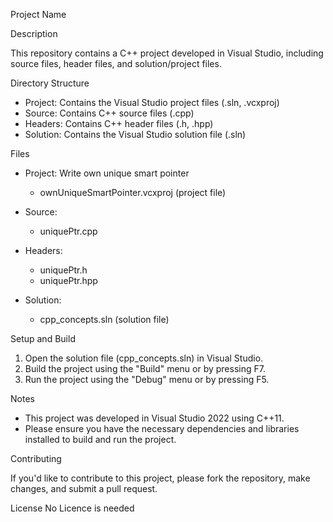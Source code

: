 Project Name

Description

This repository contains a C++ project developed in Visual Studio, including source files, header files, and solution/project files.

Directory Structure

- Project: Contains the Visual Studio project files (.sln, .vcxproj)
- Source: Contains C++ source files (.cpp)
- Headers: Contains C++ header files (.h, .hpp)
- Solution: Contains the Visual Studio solution file (.sln)

Files

- Project: Write own unique smart pointer
    - ownUniqueSmartPointer.vcxproj (project file)
- Source:
    - uniquePtr.cpp
- Headers:
    - uniquePtr.h
    - uniquePtr.hpp
  
- Solution:
    - cpp_concepts.sln (solution file)

Setup and Build

1. Open the solution file (cpp_concepts.sln) in Visual Studio.
2. Build the project using the "Build" menu or by pressing F7.
3. Run the project using the "Debug" menu or by pressing F5.

Notes

- This project was developed in Visual Studio 2022 using C++11.
- Please ensure you have the necessary dependencies and libraries installed to build and run the project.

Contributing

If you'd like to contribute to this project, please fork the repository, make changes, and submit a pull request.

License
No Licence is needed
